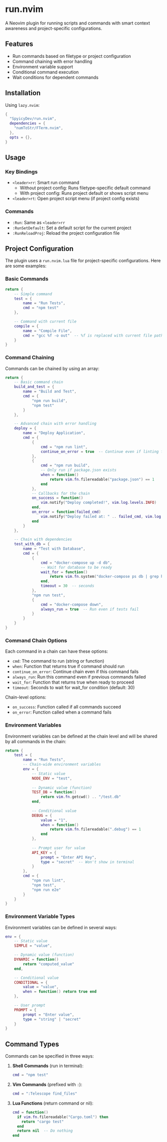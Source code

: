 # run.nvim

A Neovim plugin for running scripts and commands with smart context awareness and project-specific configurations.

## Features

- Run commands based on filetype or project configuration
- Command chaining with error handling
- Environment variable support
- Conditional command execution
- Wait conditions for dependent commands

## Installation

Using `lazy.nvim`:
```lua
{
  "SpyicyDev/run.nvim",
  dependencies = {
    "numToStr/FTerm.nvim",
  },
  opts = {},
}
```

## Usage

### Key Bindings

- `<leader>rr`: Smart run command
  - Without project config: Runs filetype-specific default command
  - With project config: Runs project default or shows script menu
- `<leader>rt`: Open project script menu (if project config exists)

### Commands

- `:Run`: Same as `<leader>rr`
- `:RunSetDefault`: Set a default script for the current project
- `:RunReloadProj`: Reload the project configuration file

## Project Configuration

The plugin uses a `run.nvim.lua` file for project-specific configurations. Here are some examples:

### Basic Commands

```lua
return {
    -- Simple command
    test = {
        name = "Run Tests",
        cmd = "npm test"
    },

    -- Command with current file
    compile = {
        name = "Compile File",
        cmd = "gcc %f -o out"  -- %f is replaced with current file path
    }
}
```

### Command Chaining

Commands can be chained by using an array:

```lua
return {
    -- Basic command chain
    build_and_test = {
        name = "Build and Test",
        cmd = {
            "npm run build",
            "npm test"
        }
    },

    -- Advanced chain with error handling
    deploy = {
        name = "Deploy Application",
        cmd = {
            {
                cmd = "npm run lint",
                continue_on_error = true  -- Continue even if linting fails
            },
            {
                cmd = "npm run build",
                -- Only run if package.json exists
                when = function()
                    return vim.fn.filereadable("package.json") == 1
                end
            },
            -- Callbacks for the chain
            on_success = function()
                vim.notify("Deploy completed!", vim.log.levels.INFO)
            end,
            on_error = function(failed_cmd)
                vim.notify("Deploy failed at: " .. failed_cmd, vim.log.levels.ERROR)
            end
        }
    },

    -- Chain with dependencies
    test_with_db = {
        name = "Test with Database",
        cmd = {
            {
                cmd = "docker-compose up -d db",
                -- Wait for database to be ready
                wait_for = function()
                    return vim.fn.system("docker-compose ps db | grep healthy")
                end,
                timeout = 30  -- seconds
            },
            "npm run test",
            {
                cmd = "docker-compose down",
                always_run = true  -- Run even if tests fail
            }
        }
    }
}
```

### Command Chain Options

Each command in a chain can have these options:

- `cmd`: The command to run (string or function)
- `when`: Function that returns true if command should run
- `continue_on_error`: Continue chain even if this command fails
- `always_run`: Run this command even if previous commands failed
- `wait_for`: Function that returns true when ready to proceed
- `timeout`: Seconds to wait for wait_for condition (default: 30)

Chain-level options:
- `on_success`: Function called if all commands succeed
- `on_error`: Function called when a command fails

### Environment Variables

Environment variables can be defined at the chain level and will be shared by all commands in the chain:

```lua
return {
    test = {
        name = "Run Tests",
        -- Chain-wide environment variables
        env = {
            -- Static value
            NODE_ENV = "test",
            
            -- Dynamic value (function)
            TEST_DB = function()
                return vim.fn.getcwd() .. "/test.db"
            end,
            
            -- Conditional value
            DEBUG = {
                value = "1",
                when = function()
                    return vim.fn.filereadable(".debug") == 1
                end
            },
            
            -- Prompt user for value
            API_KEY = {
                prompt = "Enter API Key",
                type = "secret"  -- Won't show in terminal
            }
        },
        cmd = {
            "npm run lint",
            "npm test",
            "npm run e2e"
        }
    }
}
```

### Environment Variable Types

Environment variables can be defined in several ways:

```lua
env = {
    -- Static value
    SIMPLE = "value",

    -- Dynamic value (function)
    DYNAMIC = function()
        return "computed_value"
    end,

    -- Conditional value
    CONDITIONAL = {
        value = "value",
        when = function() return true end
    },

    -- User prompt
    PROMPT = {
        prompt = "Enter value",
        type = "string" | "secret"
    }
}
```

## Command Types

Commands can be specified in three ways:

1. **Shell Commands** (run in terminal):
   ```lua
   cmd = "npm test"
   ```

2. **Vim Commands** (prefixed with `:`):
   ```lua
   cmd = ":Telescope find_files"
   ```

3. **Lua Functions** (return command or nil):
   ```lua
   cmd = function()
     if vim.fn.filereadable("Cargo.toml") then
       return "cargo test"
     end
     return nil  -- Do nothing
   end
   ```
